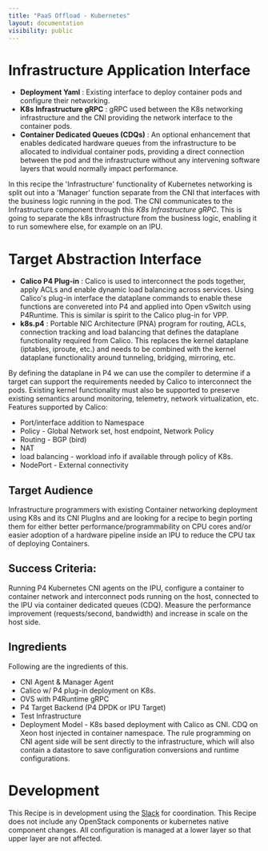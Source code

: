 ```yaml
---
title: "PaaS Offload - Kubernetes"
layout: documentation
visibility: public
---
```


# Infrastructure Application Interface #

 - **Deployment Yaml** : Existing interface to deploy container pods and configure their networking.
 - **K8s Infrastructure gRPC** : gRPC used between the K8s networking infrastructure and the CNI providing the network interface to the container pods.
 - **Container Dedicated Queues (CDQs)** :  An optional enhancement that enables dedicated hardware queues from the infrastructure to be allocated to individual container pods, providing a direct connection between the pod and the infrastructure without any intervening software layers that would normally impact performance.

In this recipe the 'Infrastructure' functionality of Kubernetes networking is split out into a 'Manager' function separate from the CNI that interfaces with the business logic running in the pod.  The CNI communicates to the Infrastructure component through this *K8s Infrastructure gRPC*.  This is going to separate the k8s infrastructure from the business logic, enabling it to run somewhere else, for example on an IPU.

# Target Abstraction Interface #

 - **Calico P4 Plug-in** : Calico is used to interconnect the pods together, apply ACLs and enable dynamic load balancing across services.  Using Calico's plug-in interface the dataplane commands to enable these functions are convereted into P4 and applied into Open vSwitch using P4Runtime.  This is similar is spirit to the Calico plug-in for VPP.
 - **k8s.p4** :  Portable NIC Architecture (PNA) program for routing, ACLs, connection tracking and load balancing that defines the dataplane functionality required from Calico.  This replaces the kernel dataplane (iptables, iproute, etc.) and needs to be combined with the kernel dataplane functionality around tunneling, bridging, mirroring, etc.

By defining the dataplane in P4 we can use the compiler to determine if a target can support the requirements needed by Calico to interconnect the pods.  Existing kernel functionality must also be supported to preserve existing semantics around monitoring, telemetry, network virtualization, etc.  Features supported by Calico:

 - Port/interface addition to Namespace
 - Policy - Global Network set, host endpoint, Network Policy
 - Routing - BGP (bird)
 - NAT
 - load balancing - workload info if available through policy of K8s.
 - NodePort - External connectivity

## Target Audience ##
Infrastructure programmers with existing Container networking deployment using K8s and its CNI PlugIns and are looking for a recipe to begin porting them for either better performance/programmability on CPU cores and/or easier adoption of a hardware pipeline inside an IPU to reduce the CPU tax of deploying Containers. 
## Success Criteria: ##
Running P4 Kubernetes CNI agents on the IPU, configure a container to container network and interconnect pods running on the host, connected to the IPU via container dedicated queues (CDQ).  Measure the performance improvement (requests/second, bandwidth) and increase in scale on the host side.
## Ingredients ##
Following are the ingredients of this.
- CNI Agent & Manager Agent
- Calico w/ P4 plug-in deployment on K8s.
- OVS with P4Runtime gRPC
- P4 Target Backend (P4 DPDK or IPU Target)
- Test Infrastructure
- Deployment Model - K8s based deployment with Calico as CNI. CDQ on Xeon host injected in container namespace. The rule programming on CNI agent side will be sent directly to the infrastructure, which will also contain a datastore to save configuration conversions and runtime configurations. 


# Development #

This Recipe is in development using the [Slack](https://join.slack.com/t/ipdkworkspace/shared_invite/zt-xb97bi1d-Q0NY9YC3PYv3LTw~HngVbA "IPDK Slack") for coordination.  This Recipe does not include any OpenStack components or kubernetes native component changes. All configuration is managed at a lower layer so that upper layer are not affected.
